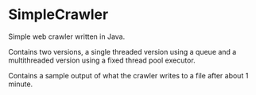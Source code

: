 # SimpleCrawler
Simple web crawler written in Java.

Contains two versions, a single threaded version using a queue and a multithreaded version using a fixed thread pool executor.

Contains a sample output of what the crawler writes to a file after about 1 minute.
